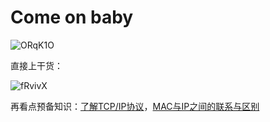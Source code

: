 # Come on baby

![ORqK1O](https://zhuduanlei-1256381138.cos.ap-guangzhou.myqcloud.com/uPic/ORqK1O.jpg)

直接上干货：

![fRvivX](https://zhuduanlei-1256381138.cos.ap-guangzhou.myqcloud.com/uPic/fRvivX.jpg)

再看点预备知识：[了解TCP/IP协议](https://www.cnblogs.com/rickiyang/p/13039228.html)，[MAC与IP之间的联系与区别](https://blog.csdn.net/yang_best/article/details/41643589)
